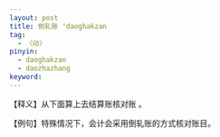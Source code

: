```yaml
---
layout: post
title: 倒轧账 'daoghakzan
tag:
  - 〈动〉
pinyin: 
  - daoghakzan
  - daozhazhang
keyword: 
---
```


 
【释义】从下面算上去结算账核对账 。            
                                                                   
【例句】特殊情况下，会计会采用倒轧账的方式核对账目。              

       

 